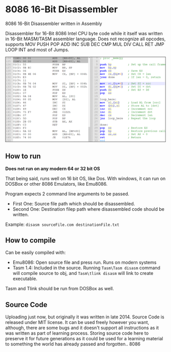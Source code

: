 # 8086 16-Bit Disassembler
8086 16-Bit Disassembler written in Assembly

Disassembler for 16-Bit 8086 Intel CPU byte code while it itself was written in 16-Bit MASM/TASM assembler language. Does not recognize all opcodes, supports MOV PUSH POP ADD INC SUB DEC CMP MUL DIV CALL RET JMP LOOP INT and most of Jumps.

![Left: Disassembled code --- Right: Original Code](https://github.com/RockBrentwood/Das8086/blob/master/Images/DisAsm2.png?raw=true)

## How to run

**Does not run on any modern 64 or 32 bit OS**

That being said, runs well on 16 bit OS, like Dos. With windows, it can run on DOSBox or other 8086 Emulators, like Emu8086.

Program expects 2 command line arguments to be passed. 

- First One: Source file path which should be disassembled.
- Second One: Destination filep path where disassembled code should be written.

Example: `disasm sourceFile.com destinationFile.txt`

## How to compile

Can be easily compiled with:

- Emu8086: Open source file and press run. Runs on modern systems
- Tasm 1.4: Included in the source. Running `Tasm\Tasm disasm` command will compile source to obj, and `Tasm\tlink disasm` will link to create executable.

Tasm and Tlink should be run from DOSBox as well.

## Source Code

Uploading just now, but originally it was written in late 2014. Source Code is released under MIT license. It can be used freely however you want, although, there are some bugs and it doesn't support all instructions as it was written as part of learning process. Storing source code here to preserve it for future generations as it could be used for a learning material to something the world has already passed and forgotten.. 8086
